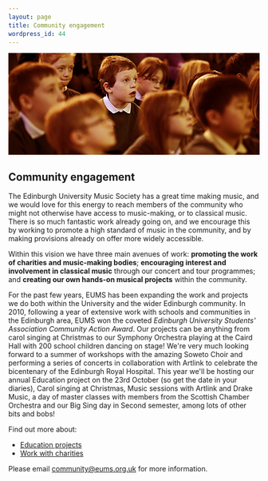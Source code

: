 ```yaml
---
layout: page
title: Community engagement
wordpress_id: 44
---
```


![Children at one of EUMS' community events](/assets/img/enthralled-children.jpg)

## Community engagement

The Edinburgh University Music Society has a great time making music, and we would love for this energy to reach members of the community who might not otherwise have access to music-making, or to classical music. There is so much fantastic work already going on, and we encourage this by working to promote a high standard of music in the community, and by making provisions already on offer more widely accessible.

Within this vision we have three main avenues of work: **promoting the work of charities and music-making bodies**; **encouraging interest and involvement in classical music** through our concert and tour programmes; and **creating our own hands-on musical projects** within the community.

For the past few years, EUMS has been expanding the work and projects we do both within the University and the wider Edinburgh community. In 2010, following a year of extensive work with schools and communities in the Edinburgh area, EUMS won the coveted *Edinburgh University Students' Association Community Action Award*. Our projects can be anything from carol singing at Christmas to our Symphony Orchestra playing at the Caird Hall with 200 school children dancing on stage! We're very much looking forward to a summer of workshops with the amazing Soweto Choir and performing a series of concerts in collaboration with Artlink to celebrate the bicentenary of the Edinburgh Royal Hospital. This year we'll be hosting our annual Education project on the 23rd October (so get the date in your diaries), Carol singing at Christmas, Music sessions with Artlink and Drake Music, a day of master classes with members from the Scottish Chamber Orchestra and our Big Sing day in Second semester, among lots of other bits and bobs!

Find out more about:

* [Education projects](/community/education/)
* [Work with charities](/community/charity/)

Please email [community@eums.org.uk](mailto:community@eums.org.uk) for more
information.

